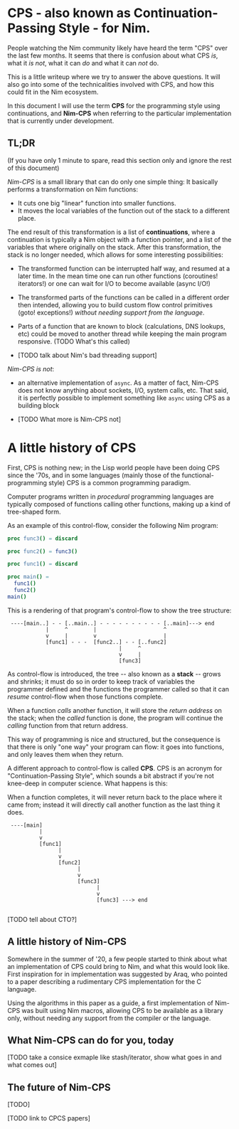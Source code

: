 
# CPS - also known as Continuation-Passing Style - for Nim.

People watching the Nim community likely have heard the term "CPS" over the
last few months. It seems that there is confusion about what CPS _is_, what it
_is not_, what it can _do_ and what it can _not_ do.

This is a little writeup where we try to answer the above questions. It will
also go into some of the technicalities involved with CPS, and how this could
fit in the Nim ecosystem.

In this document I will use the term **CPS** for the programming style using
continuations, and **Nim-CPS** when referring to the particular implementation
that is currently under development.

## TL;DR

(If you have only 1 minute to spare, read this section only and ignore the rest
of this document)

*Nim-CPS* is a small library that can do only one simple thing: It basically
performs a transformation on Nim functions:

- It cuts one big "linear" function into smaller functions.
- It moves the local variables of the function out of the stack to a different
  place.

The end result of this transformation is a list of **continuations**, where a
continuation is typically a Nim object with a function pointer, and a list of
the variables that where originally on the stack. After this transformation,
the stack is no longer needed, which allows for some interesting possibilities:

- The transformed function can be interrupted half way, and resumed at a later
  time.  In the mean time one can run other functions (coroutines! iterators!)
  or one can wait for I/O to become available (async I/O!)

- The transformed parts of the functions can be called in a different order
  then intended, allowing you to build custom flow control primitives (goto!
  exceptions!) _without needing support from the language_.

- Parts of a function that are known to block (calculations, DNS lookups, etc)
  could be moved to another thread while keeping the main program responsive.
  (TODO What's this called)

- [TODO talk about Nim's bad threading support]

*Nim-CPS is not*:

- an alternative implementation of `async`. As a matter of fact, Nim-CPS does
not know anything about sockets, I/O, system calls, etc. That said, it is
perfectly possible to implement something like `async` using CPS as a building
block

- [TODO What more is Nim-CPS not]



# A little history of CPS

First, CPS is nothing new; in the Lisp world people have been doing CPS since
the '70s, and in some languages (mainly those of the functional-programming
style) CPS is a common programming paradigm.

Computer programs written in *procedural* programming languages are typically
composed of functions calling other functions, making up a kind of tree-shaped
form.

As an example of this control-flow, consider the following Nim program:

```nim
proc func3() = discard

proc func2() = func3()

proc func1() = discard

proc main() =
  func1()
  func2()
main()
```

This is a rendering of that program's control-flow to show the tree structure:

```
 ----[main..] - - [..main..] - - - - - - - - - - [..main]---> end
            |     ^        |                     ^
            v     |        v                     |
            [func1] - - -  [func2..] - - [..func2]
                                   |     ^ 
                                   v     | 
                                   [func3] 
```

As control-flow is introduced, the tree -- also known as a **stack** -- grows
and shrinks; it must do so in order to keep track of variables the programmer
defined and the functions the programmer called so that it can *resume*
control-flow when those functions complete.

When a function *calls* another function, it will store the *return address* on
the stack; when the *called* function is done, the program will continue the
*calling* function from that return address.

This way of programming is nice and structured, but the consequence is that
there is only "one way" your program can flow: it goes into functions, and only
leaves them when they return.

A different approach to control-flow is called **CPS**. CPS is an acronym
for "Continuation-Passing Style", which sounds a bit abstract if you're not
knee-deep in computer science. What happens is this:

When a function completes, it will never return back to the place where it came
from; instead it will directly call another function as the last thing it does.

```
 ----[main]   
          |   
          v    
          [func1]
                |   
                v    
                [func2]
                      |   
                      v    
                      [func3]
                            |   
                            v    
                            [func3] ---> end
                 
```

[TODO tell about CTO?]


## A little history of Nim-CPS

Somewhere in the summer of '20, a few people started to think about what an
implementation of CPS could bring to Nim, and what this would look like. First
inspiration for in implementation was suggested by Araq, who pointed to a paper
describing a rudimentary CPS implementation for the C language.

Using the algorithms in this paper as a guide, a first implementation of
Nim-CPS was built using Nim macros, allowing CPS to be available as a library
only, without needing any support from the compiler or the language.


## What Nim-CPS can do for you, today

[TODO take a consice exmaple like stash/iterator, show what goes in and what comes out]


## The future of Nim-CPS

[TODO]



[TODO link to CPCS papers]


